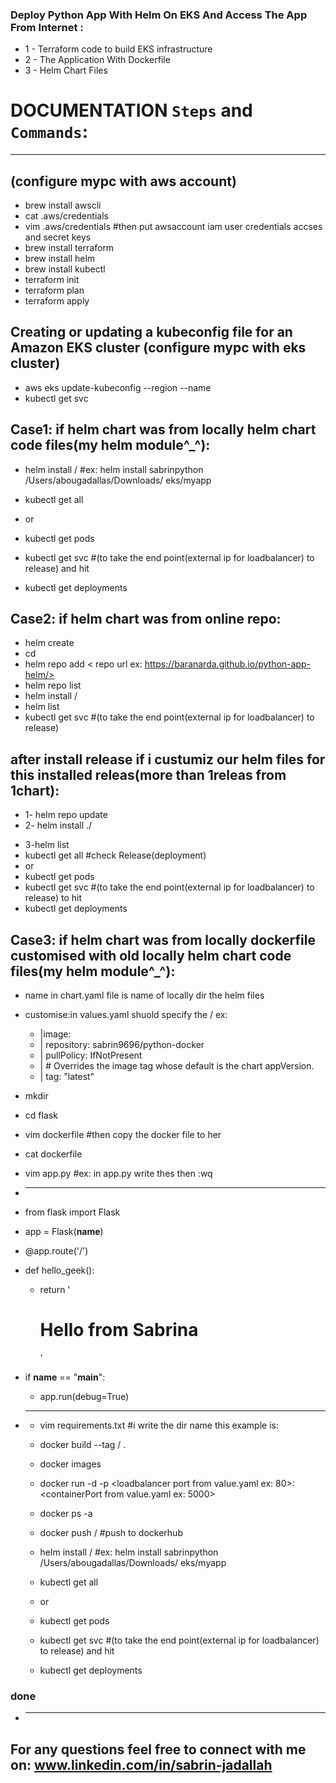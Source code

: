 ### Deploy Python App With Helm On EKS And Access The App From Internet :
* 1 - Terraform code to build EKS infrastructure 
* 2 - The Application With Dockerfile
* 3 - Helm Chart Files

# DOCUMENTATION `Steps` and `Commands`:
_______________________________________________________________________________
## (configure mypc with aws account)
* brew install awscli
* cat .aws/credentials
* vim .aws/credentials #then put awsaccount iam user credentials accses and secret keys
* brew install terraform
* brew install helm
* brew install kubectl
* terraform init
* terraform plan 
* terraform apply
## Creating or updating a kubeconfig file for an Amazon EKS cluster (configure mypc with eks cluster)
* aws eks update-kubeconfig --region <region code> --name <cluster name>
* kubectl get svc
## Case1: if helm chart was from locally helm chart code files(my helm module^_^):
 * helm install <ReleaseName> /<helm files dir path> #ex: helm install  sabrinpython  /Users/abougadallas/Downloads/
  eks/myapp

 * kubectl get all
 * or
 * kubectl get pods   
 * kubectl get svc #(to take the end point(external ip for loadbalancer) to release) and hit
 * kubectl get deployments
## Case2: if helm chart was from online repo:
 * helm create <folder name>
 * cd <folder name>
 * helm repo add <reponame>  <  repo url ex: https://baranarda.github.io/python-app-helm/>
 * helm repo list
 * helm install <reponame>/<ReleaseName>
 * helm list
 * kubectl get svc #(to take the end point(external ip for loadbalancer) to release)
 ## after install release if i custumiz our helm files for this installed releas(more than 1releas from 1chart):
   * 1- helm repo update
   * 2- helm install <New ReleaseName> ./<dir name for helm files> 
   * 3-helm list
 * kubectl get all  #check Release(deployment)
 * or
 * kubectl get pods   
 * kubectl get svc #(to take the end point(external ip for loadbalancer) to release) to hit
 * kubectl get deployments
## Case3: if helm chart was from locally dockerfile customised with old locally helm chart code files(my helm module^_^):
* name in chart.yaml file is name of locally dir the helm files
* customise:in values.yaml shuold specify the <dockerhub username ex: sabrin9696>/<image name :ex python-docker> ex:
   * |image:
   * | repository: sabrin9696/python-docker 
   * | pullPolicy: IfNotPresent
   * | # Overrides the image tag whose default is the chart appVersion.
   * | tag: "latest"

 * mkdir <name ex:flask>
 * cd flask
 * vim dockerfile  #then copy the docker file to her
 * cat dockerfile
 * vim app.py  #ex: in app.py write thes then :wq     
 * __________________________________________
  * from flask import Flask                 
  * app = Flask(__name__)                   
                                          
  * @app.route('/')                         
  * def hello_geek():                       
    * return '<h1>Hello from Sabrina</h2>'  
                                             
                                            
  * if __name__ == "__main__":              
    * app.run(debug=True)                   
* __________________________________________
  * vim requirements.txt  #i write the dir name this example is: <flask>
  * docker build --tag <my dockerhub username ex: sabrin9696>/<image name :ex python-docker> .
  * docker images
  * docker run -d -p <loadbalancer port from value.yaml ex: 80>:<containerPort from value.yaml ex: 5000> <image name: python-docker> 
  * docker ps -a
  * docker push <my dockerhub username : sabrin9696>/<image name: python-docker>   #push to dockerhub
  * helm install <ReleaseName> /<helm files dir path> #ex: helm install  sabrinpython  /Users/abougadallas/Downloads/
  eks/myapp

  * kubectl get all
  * or
  * kubectl get pods   
  * kubectl get svc #(to take the end point(external ip for loadbalancer) to release) and hit
  * kubectl get deployments
### done
* ______________________________________________________________________________________________________________
## For any questions feel free to connect with me on: www.linkedin.com/in/sabrin-jadallah


